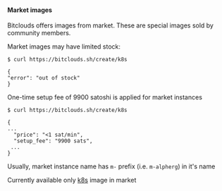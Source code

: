 #### Market images

Bitclouds offers images from market. These are special images sold by community members.

Market images may have limited stock:

`$ curl https://bitclouds.sh/create/k8s`

```
{
"error": "out of stock"
}
```

One-time setup fee of 9900 satoshi is applied for market instances

`$ curl https://bitclouds.sh/create/k8s`

```
{
...
  "price": "<1 sat/min", 
  "setup_fee": "9900 sats",
 ... 
}
```

Usually, market instance name has `m-` prefix (i.e. `m-alpherg`) in it's name

Currently available only [k8s](./k8s.md) image in market